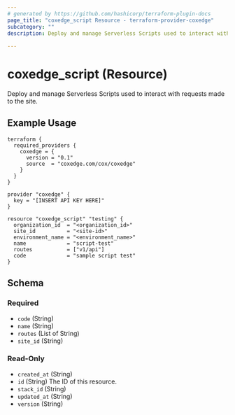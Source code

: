 ```yaml
---
# generated by https://github.com/hashicorp/terraform-plugin-docs
page_title: "coxedge_script Resource - terraform-provider-coxedge"
subcategory: ""
description: Deploy and manage Serverless Scripts used to interact with requests made to the site.
  
---
```


# coxedge_script (Resource)
Deploy and manage Serverless Scripts used to interact with requests made to the site.

Example Usage
---
```
terraform {
  required_providers {
    coxedge = {
      version = "0.1"
      source  = "coxedge.com/cox/coxedge"
    }
  }
}

provider "coxedge" {
  key = "[INSERT API KEY HERE]"
}

resource "coxedge_script" "testing" {
  organization_id  = "<organization_id>"
  site_id          = "<site-id>"
  environment_name = "<environment_name>"
  name             = "script-test"
  routes           = ["v1/api"]
  code             = "sample script test"
}
```




<!-- schema generated by tfplugindocs -->
## Schema

### Required

- `code` (String)
- `name` (String)
- `routes` (List of String)
- `site_id` (String)

### Read-Only

- `created_at` (String)
- `id` (String) The ID of this resource.
- `stack_id` (String)
- `updated_at` (String)
- `version` (String)


